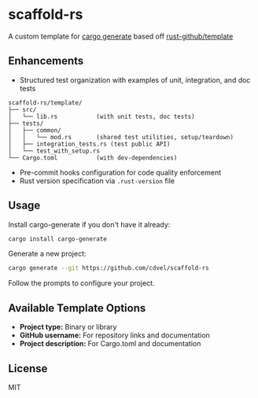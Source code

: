 # scaffold-rs

A custom template for [cargo generate](https://github.com/cargo-generate/cargo-generate) based off [rust-github/template](https://github.com/rust-github/template)


## Enhancements

- Structured test organization with examples of unit, integration, and doc tests

```
scaffold-rs/template/
├── src/
│   └── lib.rs           (with unit tests, doc tests)
├── tests/
│   ├── common/
│   │   └── mod.rs       (shared test utilities, setup/teardown)
│   ├── integration_tests.rs (test public API)
│   └── test_with_setup.rs
└── Cargo.toml           (with dev-dependencies)
```


- Pre-commit hooks configuration for code quality enforcement
- Rust version specification via `.rust-version` file

## Usage

Install cargo-generate if you don't have it already:

```bash
cargo install cargo-generate
```

Generate a new project:

```bash
cargo generate --git https://github.com/cdvel/scaffold-rs
```

Follow the prompts to configure your project.

## Available Template Options

- **Project type:** Binary or library
- **GitHub username:** For repository links and documentation
- **Project description:** For Cargo.toml and documentation

## License

MIT

